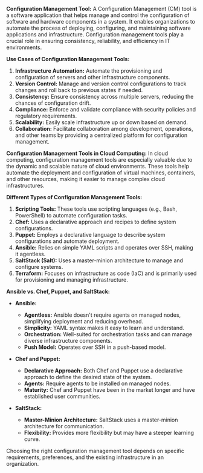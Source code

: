 **Configuration Management Tool:**
A Configuration Management (CM) tool is a software application that helps manage and control the configuration of software and hardware components in a system. It enables organizations to automate the process of deploying, configuring, and maintaining software applications and infrastructure. Configuration management tools play a crucial role in ensuring consistency, reliability, and efficiency in IT environments.

**Use Cases of Configuration Management Tools:**
1. **Infrastructure Automation:** Automate the provisioning and configuration of servers and other infrastructure components.
2. **Version Control:** Manage and version control configurations to track changes and roll back to previous states if needed.
3. **Consistency:** Ensure consistency across multiple servers, reducing the chances of configuration drift.
4. **Compliance:** Enforce and validate compliance with security policies and regulatory requirements.
5. **Scalability:** Easily scale infrastructure up or down based on demand.
6. **Collaboration:** Facilitate collaboration among development, operations, and other teams by providing a centralized platform for configuration management.

**Configuration Management Tools in Cloud Computing:**
In cloud computing, configuration management tools are especially valuable due to the dynamic and scalable nature of cloud environments. These tools help automate the deployment and configuration of virtual machines, containers, and other resources, making it easier to manage complex cloud infrastructures.

**Different Types of Configuration Management Tools:**
1. **Scripting Tools:** These tools use scripting languages (e.g., Bash, PowerShell) to automate configuration tasks.
2. **Chef:** Uses a declarative approach and recipes to define system configurations.
3. **Puppet:** Employs a declarative language to describe system configurations and automate deployment.
4. **Ansible:** Relies on simple YAML scripts and operates over SSH, making it agentless.
5. **SaltStack (Salt):** Uses a master-minion architecture to manage and configure systems.
6. **Terraform:** Focuses on infrastructure as code (IaC) and is primarily used for provisioning and managing infrastructure.

**Ansible vs. Chef, Puppet, and SaltStack:**
- **Ansible:** 
  - **Agentless:** Ansible doesn't require agents on managed nodes, simplifying deployment and reducing overhead.
  - **Simplicity:** YAML syntax makes it easy to learn and understand.
  - **Orchestration:** Well-suited for orchestration tasks and can manage diverse infrastructure components.
  - **Push Model:** Operates over SSH in a push-based model.
  
- **Chef and Puppet:**
  - **Declarative Approach:** Both Chef and Puppet use a declarative approach to define the desired state of the system.
  - **Agents:** Require agents to be installed on managed nodes.
  - **Maturity:** Chef and Puppet have been in the market longer and have established user communities.

- **SaltStack:**
  - **Master-Minion Architecture:** SaltStack uses a master-minion architecture for communication.
  - **Flexibility:** Provides more flexibility but may have a steeper learning curve.

Choosing the right configuration management tool depends on specific requirements, preferences, and the existing infrastructure in an organization.
